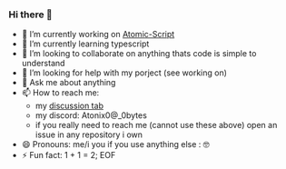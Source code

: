 ### Hi there 👋


- 🔭 I’m currently working on [Atomic-Script](https://github.com/Atonix0/Atomic-Script)
- 🌱 I’m currently learning typescript
- 👯 I’m looking to collaborate on anything thats code is simple to understand
- 🤔 I’m looking for help with my porject (see working on)
- 💬 Ask me about anything
- 📫 How to reach me:
   - my [discussion tab](https://github.com/Atonix0/Atonix0/discussions)
   - my discord: Atonix0@_0bytes
   - if you really need to reach me (cannot use these above) open an issue in any repository i own
- 😄 Pronouns: me/i you if you use anything else : 🤓
- ⚡ Fun fact: 1 + 1 = 2;
EOF
